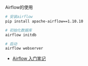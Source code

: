 Airflow的使用

```sh
# 安装airflow
pip install apache-airflow==1.10.10

# 初始化数据库
airflow initdb

# 启动
airflow webserver
```

* [Airflow 入门笔记](https://www.jianshu.com/p/979a26040a95)
